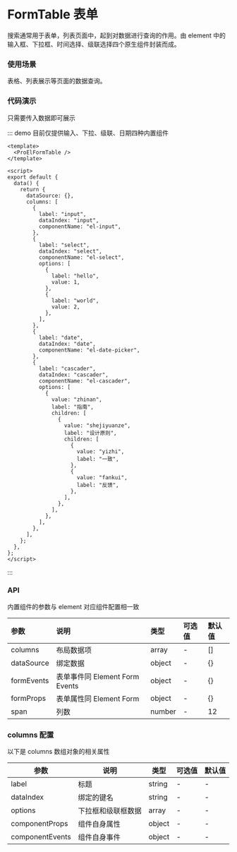 # FormTable 表单

搜索通常用于表单，列表页面中，起到对数据进行查询的作用。由 element 中的输入框、下拉框、时间选择、级联选择四个原生组件封装而成。

### 使用场景

表格、列表展示等页面的数据查询。

### 代码演示

只需要传入数据即可展示

::: demo 目前仅提供输入、下拉、级联、日期四种内置组件

```vue
<template>
  <ProElFormTable />
</template>

<script>
export default {
  data() {
    return {
      dataSource: {},
      columns: [
        {
          label: "input",
          dataIndex: "input",
          componentName: "el-input",
        },
        {
          label: "select",
          dataIndex: "select",
          componentName: "el-select",
          options: [
            {
              label: "hello",
              value: 1,
            },
            {
              label: "world",
              value: 2,
            },
          ],
        },
        {
          label: "date",
          dataIndex: "date",
          componentName: "el-date-picker",
        },
        {
          label: "cascader",
          dataIndex: "cascader",
          componentName: "el-cascader",
          options: [
            {
              value: "zhinan",
              label: "指南",
              children: [
                {
                  value: "shejiyuanze",
                  label: "设计原则",
                  children: [
                    {
                      value: "yizhi",
                      label: "一致",
                    },
                    {
                      value: "fankui",
                      label: "反馈",
                    },
                  ],
                },
              ],
            },
          ],
        },
      ],
    };
  },
};
</script>
```

:::

### API

内置组件的参数与 element 对应组件配置相一致

| 参数       | 说明                           | 类型   | 可选值 | 默认值 |
| :--------- | :----------------------------- | :----- | :----- | :----- |
| columns    | 布局数据项                     | array  | -      | []     |
| dataSource | 绑定数据                       | object | -      | {}     |
| formEvents | 表单事件同 Element Form Events | object | -      | {}     |
| formProps  | 表单属性同 Element Form        | object | -      | {}     |
| span       | 列数                           | number | -      | 12     |

### columns 配置

以下是 columns 数组对象的相关属性

| 参数            | 说明               | 类型   | 可选值 | 默认值 |
| --------------- | ------------------ | ------ | ------ | ------ |
| label           | 标题               | string | -      | -      |
| dataIndex       | 绑定的键名         | string | -      | -      |
| options         | 下拉框和级联框数据 | array  | -      | -      |
| componentProps  | 组件自身属性       | object | -      | -      |
| componentEvents | 组件自身事件       | object | -      | -      |
